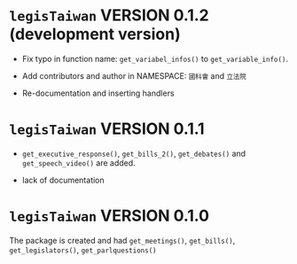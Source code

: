 # `legisTaiwan` VERSION 0.1.2 (development version)

* Fix typo in function name: `get_variabel_infos()` to `get_variable_info()`.

* Add contributors and author in NAMESPACE: `國科會` and `立法院`

* Re-documentation and inserting handlers

# `legisTaiwan` VERSION 0.1.1

* `get_executive_response()`, `get_bills_2()`, `get_debates()` and `get_speech_video()` are added.

* lack of documentation 


# `legisTaiwan` VERSION 0.1.0

The package is created and had `get_meetings()`, `get_bills()`, `get_legislators()`, `get_parlquestions()`


